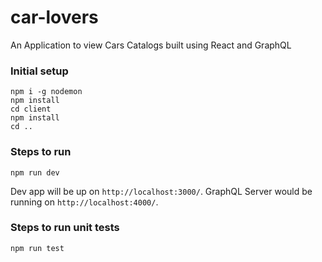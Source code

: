 # car-lovers
An Application to view Cars Catalogs built using React and GraphQL

### Initial setup
```
npm i -g nodemon
npm install 
cd client 
npm install
cd ..
```
### Steps to run
```
npm run dev
```
Dev app will be up on `http://localhost:3000/`.
GraphQL Server would be running on `http://localhost:4000/`.

### Steps to run unit tests
```
npm run test
```

